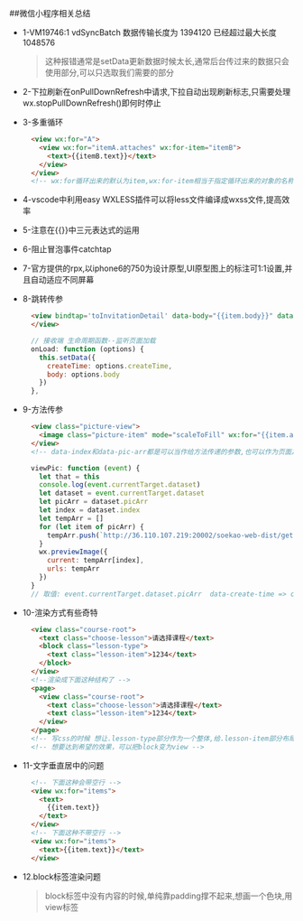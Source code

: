 ##微信小程序相关总结

- 1-VM19746:1 vdSyncBatch 数据传输长度为 1394120 已经超过最大长度 1048576
  > 这种报错通常是setData更新数据时候太长,通常后台传过来的数据只会使用部分,可以只选取我们需要的部分
- 2-下拉刷新在onPullDownRefresh中请求,下拉自动出现刷新标志,只需要处理wx.stopPullDownRefresh()即何时停止
- 3-多重循环
  > 
  ```html
    <view wx:for="A">
      <view wx:for="itemA.attaches" wx:for-item="itemB">
        <text>{{itemB.text}}</text>
      </view>
    </view>
    <!-- wx:for循环出来的默认为item,wx:for-item相当于指定循环出来的对象的名称 -->
  ```
- 4-vscode中利用easy WXLESS插件可以将less文件编译成wxss文件,提高效率
- 5-注意在{{}}中三元表达式的运用
- 6-阻止冒泡事件catchtap
- 7-官方提供的rpx,以iphone6的750为设计原型,UI原型图上的标注可1:1设置,并且自动适应不同屏幕
- 8-跳转传参
  >
  ```html
    <view bindtap='toInvitationDetail' data-body="{{item.body}}" data-create-time="{{item.create_time}}" class='content-item' wx:for="{{invitationLists}}" wx:key="id">
    </view>
  ```
  ```javascript
    // 接收端 生命周期函数--监听页面加载
    onLoad: function (options) {
      this.setData({
        createTime: options.createTime,
        body: options.body
      })
    },
  ```
- 9-方法传参
  ```html
    <view class="picture-view">
      <image class="picture-item" mode="scaleToFill" wx:for="{{item.attaches}}" wx:for-item="attach" wx:for-index="index" wx:key="id" src="{{'http://36.110.107.219:20002/soekao-web-dist/getcha?content=zone_attach&key='+attach.attach_id+'&compress=1&account=17610992252&callback=_jp0'}}" catchtap='viewPic' data-pic-arr='{{item.attaches}}' data-index='{{index}}' lazy-load="true"></image>
    </view>
    <!-- data-index和data-pic-arr都是可以当作给方法传递的参数,也可以作为页面之间传递的参数 -->
  ```
  ```javascript
    viewPic: function (event) {
      let that = this
      console.log(event.currentTarget.dataset)
      let dataset = event.currentTarget.dataset
      let picArr = dataset.picArr
      let index = dataset.index
      let tempArr = []
      for (let item of picArr) {
        tempArr.push(`http://36.110.107.219:20002/soekao-web-dist/getcha?content=zone_attach&key=${item.attach_id}&compress=1&account=17610992252&callback=_jp0`)
      }
      wx.previewImage({
        current: tempArr[index],
        urls: tempArr
      })
    }
    // 取值: event.currentTarget.dataset.picArr  data-create-time => createTime
  ```
- 10-渲染方式有些奇特
  ```html
    <view class="course-root">
      <text class="choose-lesson">请选择课程</text>
      <block class="lesson-type">
        <text class="lesson-item">1234</text>
      </block>
    </view>
    <!--渲染成下面这种结构了 -->
    <page>
      <view class="course-root">
        <text class="choose-lesson">请选择课程</text>
        <text class="lesson-item">1234</text>
      </view>
    </page>
    <!-- 写css的时候 想让.lesson-type部分作为一个整体,给.lesson-item部分布局 -->
    <!-- 想要达到希望的效果，可以把block变为view -->
    ```
- 11-文字垂直居中的问题
  ```html
    <!-- 下面这种会带空行 -->
    <view wx:for="items">
      <text>
        {{item.text}}
      </text>
    </view>
    <!-- 下面这种不带空行 -->
    <view wx:for="items">
      <text>{{item.text}}</text>
    </view>
  ```

- 12.block标签渲染问题
  > block标签中没有内容的时候,单纯靠padding撑不起来,想画一个色块,用view标签
